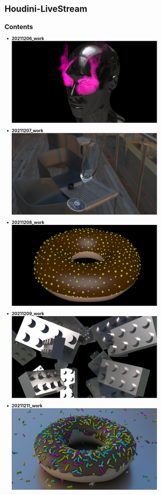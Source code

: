 # Houdini-LiveStream

## Contents

- **20211206_work**  
  <img src="captures\20211206_work.png" alt="20211206_work" width="640" />

- **20211207_work**  
  <img src="captures\20211207_work.png" alt="20211207_work" width="640" />

- **20211208_work**  
  <img src="captures\20211208_work.png" alt="20211208_work" width="640" />

- **20211209_work**  
  <img src="captures\20211209_work.png" alt="20211209_work" width="640" />

- **20211211_work**  
  <img src="captures\20211211_work.png" alt="20211211_work" width="640" />



